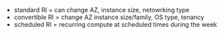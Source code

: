 - standard RI = can change AZ, instance size, netowrking type
- convertible RI = change AZ instance size/family, OS type, tenancy
- scheduled RI = recurring compute at scheduled times during the week